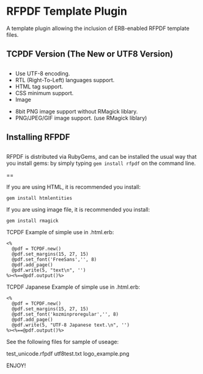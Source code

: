 
# RFPDF Template Plugin

A template plugin allowing the inclusion of ERB-enabled RFPDF template files.

##
##
## TCPDF Version (The New or UTF8 Version)
##
##

* Use UTF-8 encoding. 
* RTL (Right-To-Left) languages support.
* HTML tag support.
* CSS minimum support.
* Image
 - 8bit PNG image support without RMagick liblary.
 - PNG/JPEG/GIF image support. (use RMagick liblary)


##
## Installing RFPDF
##

RFPDF is distributed via RubyGems, and can be installed the usual way that you install gems: by simply typing `gem install rfpdf` on the command line. 

==

If you are using HTML, it is recommended you install:
```
gem install htmlentities
```

If you are using image file, it is recommended you install:
```
gem install rmagick
```

TCPDF Example of simple use in .html.erb:

```
<%
  @pdf = TCPDF.new()
  @pdf.set_margins(15, 27, 15)
  @pdf.set_font('FreeSans','', 8)
  @pdf.add_page()
  @pdf.write(5, "text\n", '')
%><%==@pdf.output()%>
```

TCPDF Japanese Example of simple use in .html.erb:
```
<%
  @pdf = TCPDF.new()
  @pdf.set_margins(15, 27, 15)
  @pdf.set_font('kozminproregular','', 8)
  @pdf.add_page()
  @pdf.write(5, "UTF-8 Japanese text.\n", '')
%><%==@pdf.output()%>
```

See the following files for sample of useage:

test_unicode.rfpdf
utf8test.txt
logo_example.png

ENJOY!
